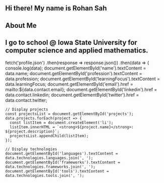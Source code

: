 ## Hi there! My name is Rohan Sah
## About Me
## I go to school @ Iowa State University for computer science and applied mathematics. 
fetch('profile.json')
  .then(response => response.json())
  .then(data => {
    console.log(data);
    document.getElementById('name').textContent = data.name;
    document.getElementById('profession').textContent = data.profession;
    document.getElementById('learningFocus').textContent = data.learningFocus;
    document.getElementById('email').href = mailto:${data.contact.email};
    document.getElementById('linkedin').href = data.contact.linkedin;
    document.getElementById('twitter').href = data.contact.twitter;

    // Display projects
    const projectsList = document.getElementById('projects');
    data.projects.forEach(project => {
      const listItem = document.createElement('li');
      listItem.innerHTML = `<strong>${project.name}</strong>: ${project.description}`;
      projectsList.appendChild(listItem);
    });

    // Display technologies
    document.getElementById('languages').textContent = data.technologies.languages.join(', ');
    document.getElementById('frameworks').textContent = data.technologies.frameworks.join(', ');
    document.getElementById('tools').textContent = data.technologies.tools.join(', ');
 

<!--
**exploratoryprorammer/exploratoryprorammer** is a ✨ _special_ ✨ repository because its `README.md` (this file) appears on your GitHub profile.

Here are some ideas to get you started:

- 🔭 I’m currently working on ...
- 🌱 I’m currently learning ...
- 👯 I’m looking to collaborate on ...
- 🤔 I’m looking for help with ...
- 💬 Ask me about ...
- 📫 How to reach me: ...
- 😄 Pronouns: ...
- ⚡ Fun fact: ...
-->
